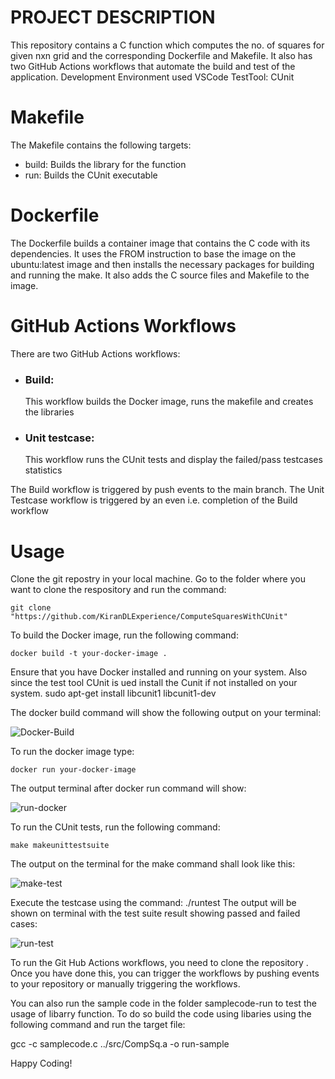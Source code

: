# PROJECT DESCRIPTION
This repository contains a C function which computes the no. of squares for given nxn grid and the corresponding Dockerfile and Makefile.
It also has two GitHub Actions workflows that automate the build and test of the application.
Development Environment used VSCode
TestTool: CUnit

# Makefile
The Makefile contains the following targets:

- build: Builds the library for the function
- run: Builds the CUnit executable

# Dockerfile
The Dockerfile builds a container image that contains the C code with its dependencies. It uses the FROM instruction to base the image on the ubuntu:latest image and then installs the necessary packages for building and running the make. It also adds the C source files and Makefile to the image.

# GitHub Actions Workflows
There are two GitHub Actions workflows:

- ### Build:
    This workflow builds the Docker image, runs the makefile and creates the libraries
- ### Unit testcase:
    This workflow runs the CUnit tests and display the failed/pass testcases statistics

The Build workflow is triggered by push events to the main branch. 
The Unit Testcase workflow is triggered by an even i.e. completion of the Build workflow

# Usage
Clone the git repostry in your local machine. Go to the folder where you want to clone the respository and run the command:

    git clone "https://github.com/KiranDLExperience/ComputeSquaresWithCUnit"
  
To build the Docker image, run the following command:

    docker build -t your-docker-image .
Ensure that you have Docker installed and running on your system. Also since the test tool CUnit is ued install the Cunit if not installed on your system.
    sudo apt-get install libcunit1 libcunit1-dev

The docker build command will show the following output on your terminal:

   ![Docker-Build](https://github.com/KiranDLExperience/ComputeSquaresWithCUnit/assets/86914350/510744ca-1404-409c-833c-1b2e8a83adf6)

To run the docker image type:

    docker run your-docker-image
    
The output terminal after docker run command will show:

![run-docker](https://github.com/KiranDLExperience/ComputeSquaresWithCUnit/assets/86914350/33013d48-bcf5-4cd1-99e5-ac98cd3018b9)

To run the CUnit tests, run the following command:

    make makeunittestsuite
The output on the terminal for the make command shall look like this:
    
![make-test](https://github.com/KiranDLExperience/ComputeSquaresWithCUnit/assets/86914350/30e18b31-5595-4c10-9e3b-b273dc01b6d7)

Execute the testcase using the command:
    ./runtest
The output will be shown on terminal with the test suite result showing passed and failed cases:

![run-test](https://github.com/KiranDLExperience/ComputeSquaresWithCUnit/assets/86914350/f48543c0-ebfc-4fcb-a019-77158e71b64f)

To run the Git Hub Actions workflows, you need to clone the repository . Once you have done this, you can trigger the workflows by pushing events to your repository or manually triggering the workflows.

You can also run the sample code in the folder samplecode-run to test the usage of libarry function. To do so build the code using libaries using the following command and run the target file:

gcc -c samplecode.c ../src/CompSq.a -o run-sample 


Happy Coding!
